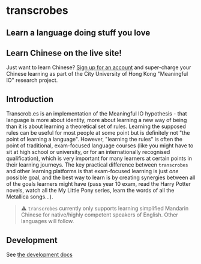 # transcrobes

## Learn a language doing stuff you love

## Learn Chinese on the live site!

Just want to learn Chinese? [Sign up for an account](https://am.transcrob.es/#/signup) and super-charge your Chinese learning as part of the City University of Hong Kong "Meaningful IO" research project.

## Introduction

Transcrob.es is an implementation of the Meaningful IO hypothesis - that language is more about identity, more about learning a new way of being than it is about learning a theoretical set of rules. Learning the supposed rules can be useful for most people at some point but is definitely not "the point of learning a language". However, "learning the rules" is often the point of traditional, exam-focused language courses (like you might have to sit at high school or university, or for an internationally recognised qualification), which is very important for many learners at certain points in their learning journeys. The key practical difference between `transcrobes` and other learning platforms is that exam-focused learning is just _one_ possible goal, and the best way to learn is by creating synergies between all of the goals learners might have (pass year 10 exam, read the Harry Potter novels, watch all the My Little Pony series, learn the words of all the Metallica songs...).

> :warning: `transcrobes` currently only supports learning simplified Mandarin Chinese for native/highly competent speakers of English. Other languages will follow.

## Development

See [the development docs](DEVELOPMENT.md)
